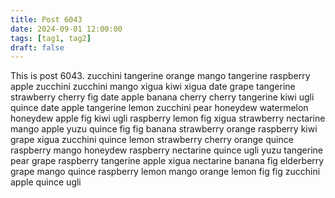 ```yaml
---
title: Post 6043
date: 2024-09-01 12:00:00
tags: [tag1, tag2]
draft: false
---
```

This is post 6043.
zucchini
tangerine
orange
mango
tangerine
raspberry
apple
zucchini
zucchini
mango
xigua
kiwi
xigua
date
grape
tangerine
strawberry
cherry
fig
date
apple
banana
cherry
cherry
tangerine
kiwi
ugli
quince
date
apple
tangerine
lemon
zucchini
pear
honeydew
watermelon
honeydew
apple
fig
kiwi
ugli
raspberry
lemon
fig
xigua
strawberry
nectarine
mango
apple
yuzu
quince
fig
fig
banana
strawberry
orange
raspberry
kiwi
grape
xigua
zucchini
quince
lemon
strawberry
cherry
orange
quince
raspberry
mango
honeydew
raspberry
nectarine
quince
ugli
yuzu
tangerine
pear
grape
raspberry
tangerine
apple
xigua
nectarine
banana
fig
elderberry
grape
mango
quince
raspberry
lemon
mango
orange
lemon
fig
fig
zucchini
apple
quince
ugli
